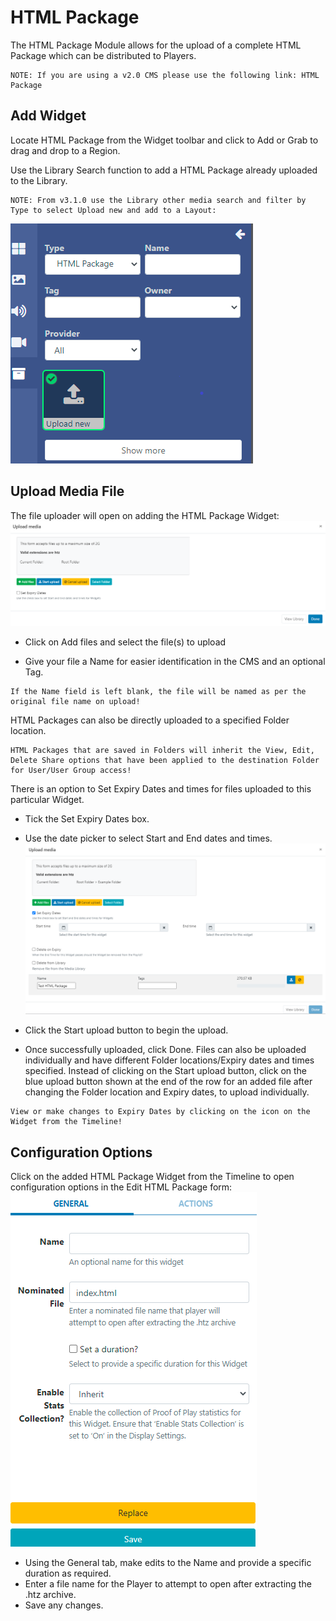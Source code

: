 # HTML Package

The HTML Package Module allows for the upload of a complete HTML Package which can be distributed to Players.

```
NOTE: If you are using a v2.0 CMS please use the following link: HTML Package
```

## Add Widget

Locate HTML Package from the Widget toolbar and click to Add or Grab to drag and drop to a Region.

Use the Library Search function to add a HTML Package already uploaded to the Library.

```
NOTE: From v3.1.0 use the Library other media search and filter by Type to select Upload new and add to a Layout:
```

![Alt text](html1.png)

## Upload Media File

The file uploader will open on adding the HTML Package Widget:
![Alt text](html2.png)

- Click on Add files and select the file(s) to upload

- Give your file a Name for easier identification in the CMS and an optional Tag.

```
If the Name field is left blank, the file will be named as per the original file name on upload!
```

HTML Packages can also be directly uploaded to a specified Folder location.

```
HTML Packages that are saved in Folders will inherit the View, Edit, Delete Share options that have been applied to the destination Folder for User/User Group access!
```

There is an option to Set Expiry Dates and times for files uploaded to this particular Widget.

- Tick the Set Expiry Dates box.

- Use the date picker to select Start and End dates and times.
  ![Alt text](html3.png)
- Click the Start upload button to begin the upload.
- Once successfully uploaded, click Done.
  Files can also be uploaded individually and have different Folder locations/Expiry dates and times specified. Instead of clicking on the Start upload button, click on the blue upload button shown at the end of the row for an added file after changing the Folder location and Expiry dates, to upload individually.

```
View or make changes to Expiry Dates by clicking on the icon on the Widget from the Timeline!
```

## Configuration Options

Click on the added HTML Package Widget from the Timeline to open configuration options in the Edit HTML Package form:
![Alt text](html4.png)

- Using the General tab, make edits to the Name and provide a specific duration as required.
- Enter a file name for the Player to attempt to open after extracting the .htz archive.
- Save any changes.
